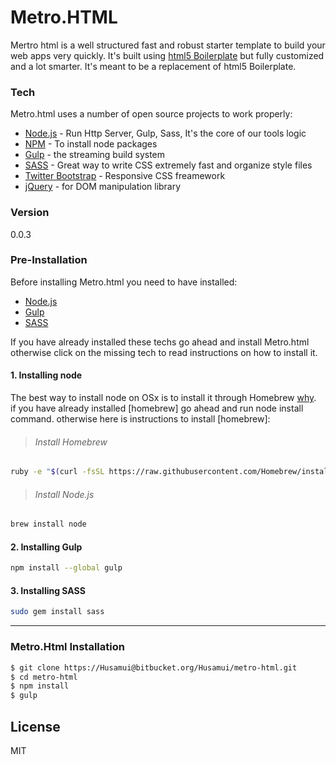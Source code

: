 # Metro.HTML

Mertro html is a well structured fast and robust starter template to build your web apps very quickly. It's built using [html5 Boilerplate] but fully customized and a lot smarter. It's meant to be a replacement of html5 Boilerplate.
### Tech
Metro.html uses a number of open source projects to work properly:
  
* [Node.js] - Run Http Server, Gulp, Sass, It's the core of our tools logic
* [NPM] - To install node packages
* [Gulp] - the streaming build system
* [SASS] - Great way to write CSS extremely fast and organize style files 
* [Twitter Bootstrap] - Responsive CSS freamework
* [jQuery] - for DOM manipulation library

### Version
0.0.3

### Pre-Installation
Before installing Metro.html you need to have installed:
* [Node.js]
* [Gulp]
* [SASS]

If you have already installed these techs go ahead and install Metro.html otherwise click on the missing tech to read instructions on how to install it.
#### 1. Installing node
The best way to install node on OSx is to install it through Homebrew [why]. <br/>
if you have already installed [homebrew] go ahead and run node install command. otherwise here is instructions to install [homebrew]:
> ###### Install Homebrew
```sh
ruby -e "$(curl -fsSL https://raw.githubusercontent.com/Homebrew/install/master/install)"
```
> ###### Install Node.js
```sh
brew install node
```

#### 2. Installing Gulp
```sh
npm install --global gulp
```

#### 3. Installing SASS
```sh
sudo gem install sass
```


___
### Metro.Html Installation
```sh
$ git clone https://Husamui@bitbucket.org/Husamui/metro-html.git
$ cd metro-html
$ npm install
$ gulp
```

License
----

MIT

[html5 Boilerplate]:https://html5boilerplate.com/
[john gruber]:http://daringfireball.net/
[@thomasfuchs]:http://twitter.com/thomasfuchs
[1]:http://daringfireball.net/projects/markdown/
[marked]:https://github.com/chjj/marked
[Ace Editor]:http://ace.ajax.org
[node.js]:http://nodejs.org
[Twitter Bootstrap]:http://twitter.github.com/bootstrap/
[keymaster.js]:https://github.com/madrobby/keymaster
[jQuery]:http://jquery.com
[@tjholowaychuk]:http://twitter.com/tjholowaychuk
[express]:http://expressjs.com
[AngularJS]:http://angularjs.org
[Gulp]:http://gulpjs.com
[NPM]:https://www.npmjs.com/
[SASS]:http://sass-lang.com/
[why]:http://blog.teamtreehouse.com/install-node-js-npm-mac
 


